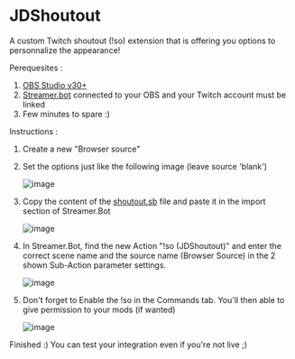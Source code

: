 # JDShoutout

A custom Twitch shoutout (!so) extension that is offering you options to personnalize the appearance!

Perequesites : 
1. [OBS Studio v30+](https://obsproject.com/) 
2. [Streamer.bot](https://streamer.bot/) connected to your OBS and your Twitch account must be linked
3. Few minutes to spare :)

Instructions : 
1. Create a new "Browser source"
2. Set the options just like the following image (leave source 'blank')
   
   ![image](https://github.com/user-attachments/assets/6216d1a0-758a-4207-bacc-62713a687a5b)
   
4. Copy the content of the [shoutout.sb](/shoutout.sb) file and paste it in the import section of Streamer.Bot
   
   ![image](https://github.com/user-attachments/assets/5d2fb9d2-fe70-4811-ada4-6d6575d5d5d2)
   
6. In Streamer.Bot, find the new Action "!so (JDShoutout)" and enter the correct scene name and the source name (Browser Source) in the 2 shown Sub-Action parameter settings.
   
   ![image](https://github.com/user-attachments/assets/94569f91-3989-4b7b-a63b-dbb29d20d233)
   
8. Don't forget to Enable the !so in the Commands tab. You'll then able to give permission to your mods (if wanted)
   
   ![image](https://github.com/user-attachments/assets/f3bf84c7-0a39-4353-8640-bfe94f085936)
   

Finished :)  You can test your integration even if you're not live ;)
